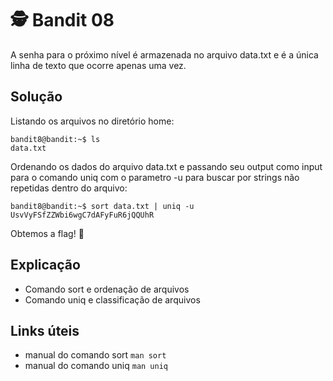 # 🕵️ Bandit 08

A senha para o próximo nível é armazenada no arquivo data.txt e é a única linha de texto que ocorre apenas uma vez.

## Solução

Listando os arquivos no diretório home:
```
bandit8@bandit:~$ ls
data.txt
```

Ordenando os dados do arquivo data.txt e passando seu output como input para o comando uniq com o parametro -u para buscar por strings não repetidas dentro do arquivo:
```
bandit8@bandit:~$ sort data.txt | uniq -u 
UsvVyFSfZZWbi6wgC7dAFyFuR6jQQUhR
```

Obtemos a flag! 🥷

## Explicação

- Comando sort e ordenação de arquivos
- Comando uniq e classificação de arquivos

## Links úteis

- manual do comando sort `man sort`
- manual do comando uniq `man uniq`

